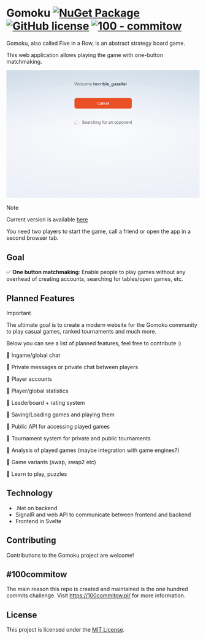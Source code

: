 ﻿# Gomoku [![NuGet Package](https://img.shields.io/badge/.NET%20-8.0-blue.svg)](https://dotnet.microsoft.com/en-us/download/dotnet/8.0) [![GitHub license](https://img.shields.io/badge/License-MIT-green.svg)](https://github.com/Imbasaur/gomoku/blob/main/LICENSE.md) [![100 - commitow](https://img.shields.io/badge/100%20-commitow-blue.svg)](https://100commitow.pl)
Gomoku, also called Five in a Row, is an abstract strategy board game.

This web application allows playing the game with one-button matchmaking.

<p align="center">
  
  ![](https://raw.githubusercontent.com/Imbasaur/gomoku/main/assets/demo.gif)
  
</p>

> [!NOTE]
> Current version is available [here](https://gomoku100.vercel.app)
> 
> You need two players to start the game, call a friend or open the app in a second browser tab.

## Goal

:white_check_mark: **One button matchmaking**: Enable people to play games without any overhead of creating accounts, searching for tables/open games, etc.

## Planned Features
> [!IMPORTANT]
> The ultimate goal is to create a modern website for the Gomoku community to play casual games, ranked tournaments and much more.
>
> Below you can see a list of planned features, feel free to contribute :)
>

:white_square_button: Ingame/global chat

:white_square_button: Private messages or private chat between players

:white_square_button: Player accounts

:white_square_button: Player/global statistics

:white_square_button: Leaderboard + rating system

:white_square_button: Saving/Loading games and playing them

:white_square_button: Public API for accessing played games

:white_square_button: Tournament system for private and public tournaments

:white_square_button: Analysis of played games (maybe integration with game engines?)

:white_square_button: Game variants (swap, swap2 etc)

:white_square_button: Learn to play, puzzles

## Technology
* .Net on backend
* SignalR and web API to communicate between frontend and backend
* Frontend in Svelte

## Contributing

Contributions to the Gomoku project are welcome!

## #100commitow

The main reason this repo is created and maintained is the one hundred commits challenge. Visit https://100commitow.pl/ for more information.

## License

This project is licensed under the [MIT License](LICENSE).
